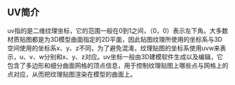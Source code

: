 ## UV简介

  uv指的是二维纹理坐标，它的范围一般在0到1之间，（0，0）表示左下角。大多数材质贴图都是为3D模型曲面指定的2D平面，因此贴图纹理所使用的坐标系与3D空间使用的坐标系x、y、z不同，为了避免混淆，纹理贴图的坐标系使用uvw来表示，u、v、w分别和x、y、z对应。uv坐标一般由3D建模软件生成以及编辑，它包含了多边形和细分曲面网格的顶点信息，用于控制纹理贴图上哪些点与网格上的点对应，从而把纹理贴图渲染在模型的曲面上。